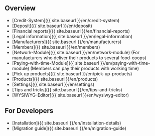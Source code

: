 ## Overview

* [Credit-System]({{ site.baseurl }}/en/credit-system)
* [Deposit]({{ site.baseurl }}/en/deposit)
* [Financial reports]({{ site.baseurl }}/en/financial-reports)
* [Legal information]({{ site.baseurl }}/en/legal-information)
* [Manufacturers]({{ site.baseurl }}/en/manufacturers)
* [Members]({{ site.baseurl }}/en/members)
* [Network-Module]({{ site.baseurl }}/en/network-module) (For manufacturers who deliver their products to several food-coops)
* [Paying-with-time-Module]({{ site.baseurl }}/en/paying-with-time-module) (Members can pay their products with working time)
* [Pick up products]({{ site.baseurl }}/en/pick-up-products)
* [Products]({{ site.baseurl }}/en/products)
* [Settings]({{ site.baseurl }}/en/settings)
* [Tips and tricks]({{ site.baseurl }}/en/tips-and-tricks)
* [WYSIWYG-Editor]({{ site.baseurl }}/en/wysiwyg-editor)

## For Developers
* [Installation]({{ site.baseurl }}/en/installation-details)
* [Migration guide]({{ site.baseurl }}/en/migration-guide)
